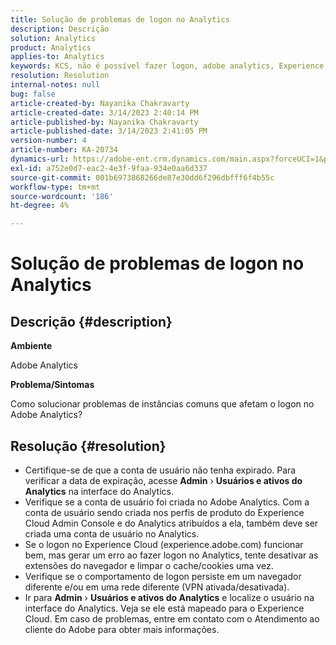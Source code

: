 ```yaml
---
title: Solução de problemas de logon no Analytics
description: Descrição
solution: Analytics
product: Analytics
applies-to: Analytics
keywords: KCS, não é possível fazer logon, adobe analytics, Experience Cloud, interface do Analytics
resolution: Resolution
internal-notes: null
bug: false
article-created-by: Nayanika Chakravarty
article-created-date: 3/14/2023 2:40:14 PM
article-published-by: Nayanika Chakravarty
article-published-date: 3/14/2023 2:41:05 PM
version-number: 4
article-number: KA-20734
dynamics-url: https://adobe-ent.crm.dynamics.com/main.aspx?forceUCI=1&pagetype=entityrecord&etn=knowledgearticle&id=02314f20-76c2-ed11-83ff-6045bd006a22
exl-id: a752e0d7-eac2-4e3f-9faa-934e0aa6d337
source-git-commit: 001b6973868266de87e30dd6f296dbfff6f4b55c
workflow-type: tm+mt
source-wordcount: '186'
ht-degree: 4%

---
```


# Solução de problemas de logon no Analytics

## Descrição {#description}


<b>Ambiente</b>

Adobe Analytics

<b>Problema/Sintomas</b>

Como solucionar problemas de instâncias comuns que afetam o logon no Adobe Analytics?


## Resolução {#resolution}


- Certifique-se de que a conta de usuário não tenha expirado. Para verificar a data de expiração, acesse <b>Admin</b> › <b>Usuários e ativos do Analytics</b> na interface do Analytics.
- Verifique se a conta de usuário foi criada no Adobe Analytics. Com a conta de usuário sendo criada nos perfis de produto do Experience Cloud Admin Console e do Analytics atribuídos a ela, também deve ser criada uma conta de usuário no Analytics.
- Se o logon no Experience Cloud (experience.adobe.com) funcionar bem, mas gerar um erro ao fazer logon no Analytics, tente desativar as extensões do navegador e limpar o cache/cookies uma vez.
- Verifique se o comportamento de logon persiste em um navegador diferente e/ou em uma rede diferente (VPN ativada/desativada).
- Ir para <b>Admin</b> › <b>Usuários e ativos do Analytics</b> e localize o usuário na interface do Analytics. Veja se ele está mapeado para o Experience Cloud. Em caso de problemas, entre em contato com o Atendimento ao cliente do Adobe para obter mais informações.
